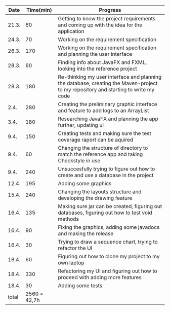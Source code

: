 
Date | Time(min) | Progress
-----|-----------|----------
21.3. | 60 | Getting to know the project requirements and coming up with the idea for the application
24.3. | 70  | Working on the requirement specification
26.3. | 170 | Working on the requirement specification and planning the user interface
28.3. | 60 | Finding info about JavaFX and FXML, looking into the reference project
28.3. | 180 | Re-thinking my user interface and planning the database, creating the Maven-project to my repository and starting to write my code
2.4. | 280 | Creating the preliminary graphic interface and feature to add logs to an ArrayList
3.4. | 180 | Researching JavaFX and planning the app further, updating ui 
9.4. | 150 | Creating tests and making sure the test coverage raport can be aquired
9.4. | 60 | Changing the structure of directory to match the reference app and taking Checkstyle in use
9.4. | 240 | Unsuccesfully trying to figure out how to create and use a database in the project
12.4. | 195 | Adding some graphics
15.4. | 240 | Changing the layouts structure and developing the drawing feature
16.4. | 135 | Making sure jar can be created, figuring out databases, figuring out how to test void methods
16.4. | 90 | Fixing the graphics, adding some javadocs and making the release
16.4. | 30 | Trying to draw a sequence chart, trying to refactor the UI
18.4. | 60 | Figuring out how to clone my project to my own laptop
18.4. | 330 | Refactoring my UI and figuring out how to proceed with adding more features
18.4. | 30 | Adding some tests
total | 2560 = 42,7h| 

